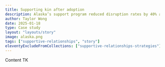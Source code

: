 ```yaml
---
title: Supporting kin after adoption
description: Alaska’s support program reduced disruption rates by 40% among kinship adoptions.
author: Taylor Wong
date: 2025-01-18
type: Case study
layout: "layouts/story"
image: alaska.png
tags: ["supportive-relationships", "story"]
eleventyExcludeFromCollections: ["supportive-relationships-strategies"]
---
```


Content TK